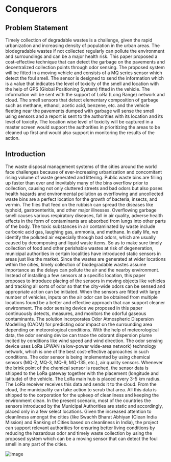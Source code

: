 # Conquerors



## Problem Statement

 Timely collection of degradable wastes is a challenge, given the rapid urbanization and increasing density of population in the urban areas. The biodegradable wastes if not collected regularly can pollute the environment and surroundings and can be a major health risk. This paper proposed a cost-effective technique that can detect the garbage on the pavements and decentralized collection points through odor sensing. The proposed system will be fitted in a moving vehicle and consists of a MQ series sensor which detect the foul smell. The sensor is designed to send the information which is a value that indicates the level of toxicity of the smell and location with the help of GPS (Global Positioning System) fitted in the vehicle. The information will be sent with the support of LoRa (Long Range) network and cloud. The smell sensors that detect elementary composition of garbage such as methane, ethanol, acetic acid, benzene, etc. and the vehicle fleeting near the pavements dumped with garbage will sense the smell using sensors and a report is sent to the authorities with its location and its level of toxicity. The location wise level of toxicity will be captured in a master screen would support the authorities in prioritizing the areas to be cleaned up first and would also support in monitoring the results of the action.
 
 ## Introduction
   
  The waste disposal management systems of the cities around the world face challenges because of ever-increasing urbanization and concomitant rising volume of waste generated and littering.  Public waste bins are filling up faster than ever and inevitably many of the bins overflow prior to collection, causing not only cluttered streets and bad odors but also poses health hazards and environmental pollution as overflowing and uncollected waste bins are a perfect location for the growth of bacteria, insects, and vermin. The flies that feed on the rubbish can spread the diseases like typhoid, gastroenteritis, and other major illnesses. Overflowing garbage smell causes various respiratory diseases, fall in air quality, adverse health effects in the form of contaminants are absorbed from lungs into other parts of the body. The toxic substances in air contaminated by waste include carbonic acid gas, laughing gas, ammonia, and methane.  In daily life, we identify the polluted air especially through bad odors, which are usually caused by decomposing and liquid waste items. So as to make sure timely collection of food and other perishable wastes at risk of degeneration, municipal authorities in certain localities have introduced static sensors in areas just like the market. Since the wastes are generated at wider locations within the cities, timely collection of biodegradable wastes assume importance as the delays can pollute the air and the nearby environment.  Instead of installing a few sensors at a specific location, this paper proposes to introduce placing of the sensors in moving objects like vehicles and tracking all sorts of odor so that the city-wide odors can be sensed and appropriate action can be initiated. When the sensors are fitted with large number of vehicles, inputs on the air odor can be obtained from multiple locations found be a better and effective approach that can support cleaner environment. 
  The odor sensing device we proposed in this paper continuously detects, measures, and monitors the odorful gaseous contaminants. The solution incorporates Odor Atmospheric Dispersion Modelling (OADM) for predicting odor impact on the surrounding area depending on meteorological conditions. With the help of meteorological data, the odor sensing device can trace the odorant dispersion plume incited by conditions like wind speed and wind direction. The odor sensing device uses LoRa LPWAN (a low-power wide-area network) technology network, which is one of the best cost-effective approaches in such conditions.  The odor sensor is being implemented by using chemical sensors (MQ-2, MQ-3, MQ-9, MQ-135, etc.), air quality sensors. Whenever the brink point of the chemical sensor is reached, the sensor data is shipped to the LoRa gateway together with the placement (longitude and latitude) of the vehicle. The LoRa main hub is placed every 3-5 km radius. The LoRa receiver receives this data and sends it to the cloud. From the cloud, the municipality can take action to scrub that area.  All this data is shipped to the corporation for the upkeep of cleanliness and keeping the environment clean. 
  In the present scenario, most of the countries the sensors introduced by the Municipal Authorities are static and accordingly, placed only in a few select locations. Given the increased attention to cleanliness amongst the cities (like Swachh Bharat Abhiyan (Clean India Mission) and Ranking of Cities based on cleanliness in India), the project can support relevant authorities for ensuring better living conditions by reducing the hazardous odor and timely waste collection by using the proposed system which can be a moving sensor that can detect the foul smell in any part of the cities.

![image](https://user-images.githubusercontent.com/56267948/111866602-a6b55980-8994-11eb-81c0-58f956ade8ae.png)

